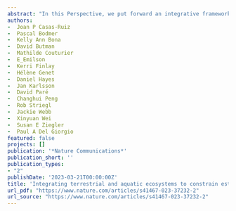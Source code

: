 ```yaml
--- 
abstract: "In this Perspective, we put forward an integrative framework to improve estimates of land-atmosphere carbon exchange based on the accumulation of carbon in the landscape as constrained by its lateral export through rivers. The framework uses the watershed as the fundamental spatial unit and integrates all terrestrial and aquatic ecosystems as well as their hydrologic carbon exchanges. Application of the framework should help bridge the existing gap between land and atmosphere-based approaches and offers a platform to increase communication and synergy among the terrestrial, aquatic, and atmospheric research communities that is paramount to advance landscape carbon budget assessments."
authors: 
-  Joan P Casas-Ruiz
-  Pascal Bodmer
-  Kelly Ann Bona
-  David Butman
-  Mathilde Couturier
-  E_Emilson
-  Kerri Finlay
-  Hélène Genet
-  Daniel Hayes
-  Jan Karlsson
-  David Paré
-  Changhui Peng
-  Rob Striegl
-  Jackie Webb
-  Xinyuan Wei
-  Susan E Ziegler
-  Paul A Del Giorgio
featured: false
projects: []
publication: '*Nature Communications*'
publication_short: ''
publication_types:
- "2"
publishDate: '2023-03-21T00:00:00Z'
title: 'Integrating terrestrial and aquatic ecosystems to constrain estimates of land-atmosphere carbon exchange'
url_pdf: "https://www.nature.com/articles/s41467-023-37232-2"
url_source: "https://www.nature.com/articles/s41467-023-37232-2"
--- 
```




